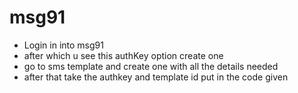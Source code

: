 # msg91

- Login in into msg91 
- after which u see this authKey option create one
- go to sms template and create one with all the details needed
- after that take the authkey and template id put in the code given

